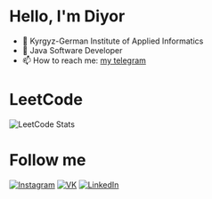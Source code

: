 # Hello, I'm Diyor

- 🔭 Kyrgyz-German Institute of Applied Informatics
- 🌱 Java Software Developer
- 📫 How to reach me: [my telegram](https://t.me/yumzack)

# LeetCode
![LeetCode Stats](https://leetcard.jacoblin.cool/diyorka?theme=dark&font=Sarabun)

# Follow me
[![Instagram](https://img.shields.io/badge/Instagram-8B0000?style=for-the-badge&logo=instagram&logoColor=FFFAFA)](http://instagram.com/diyor_umurzakov/)
[![VK](https://img.shields.io/badge/VK-008B8B?style=for-the-badge&logo=VK)](https://vk.com/umzkv)
[![LinkedIn](https://img.shields.io/badge/LinkedIn-0077B5?style=for-the-badge&logo=linkedin&logoColor=white)](https://www.linkedin.com/in/yumzakk/)

